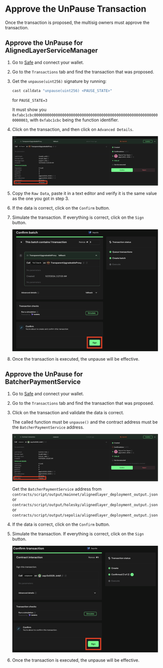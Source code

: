 # Approve the UnPause Transaction

Once the transaction is proposed, the multisig owners must approve the transaction.

## Approve the UnPause for AlignedLayerServiceManager

1. Go to [Safe](https://app.safe.global/home) and connect your wallet.

2. Go to the `Transactions` tab and find the transaction that was proposed.

3. Get the ```unpause(uint256)``` signature by running:

   ```bash
   cast calldata "unpause(uint256) <PAUSE_STATE>" 
   ```

   for ```PAUSE_STATE=3```

   It must show you ```0xfabc1cbc0000000000000000000000000000000000000000000000000000000000000003```, with ```0xfabc1cbc``` being the function identifier.

4. Click on the transaction, and then click on ```Advanced Details```.

    ![Check details](images/4_b_2_approve_unpause_1.png)

5. Copy the ```Raw Data```, paste it in a text editor and verify it is the same value as the one you got in step 3.

6. If the data is correct, click on the `Confirm` button.

7. Simulate the transaction. If everything is correct, click on the `Sign` button.

   ![Sign transaction](images/4_b_2_approve_unpause_2.png)

8. Once the transaction is executed, the unpause will be effective.

## Approve the UnPause for BatcherPaymentService

1. Go to [Safe](https://app.safe.global/home) and connect your wallet.

2. Go to the `Transactions` tab and find the transaction that was proposed.

3. Click on the transaction and validate the data is correct. 

    The called function must be `unpause()` and the contract address must be the `BatcherPaymentService` address.

   ![Check details](images/4_b_2_approve_unpause_3.png)

   Get the `BatcherPaymentService` address from ```contracts/script/output/mainnet/alignedlayer_deployment_output.json``` or ```contracts/script/output/holesky/alignedlayer_deployment_output.json``` or ```contracts/script/output/sepolia/alignedlayer_deployment_output.json```

4. If the data is correct, click on the `Confirm` button.

5. Simulate the transaction. If everything is correct, click on the `Sign` button.

   ![Sign transaction](images/4_b_2_approve_unpause_4.png)

6. Once the transaction is executed, the unpause will be effective.